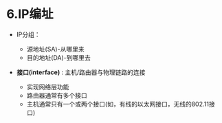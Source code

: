 

# 6.IP编址  


* IP分组：
    * 源地址(SA)-从哪里来
    * 目的地址(DA)-到哪里去

* **接口(interface)** : 主机/路由器与物理链路的连接
    * 实现网络层功能
    * 路由器通常有多个接口 
    * 主机通常只有一个或两个接口(如，有线的以太网接口，无线的802.11接口) 
